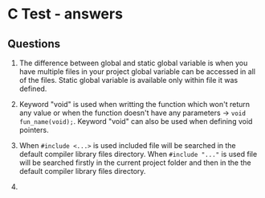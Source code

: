 # C Test  - answers
## Questions
1. The difference between global and static global variable is when you have multiple files in your project global variable can be accessed in all of the files. Static global variable is available only within file it was defined.

2. Keyword "void" is used when writting the function which won't return any value or when the function doesn't have any parameters -> <code>void fun_name(void);</code>. Keyword "void" can also be used when defining void pointers.

3. When <code>#include <...></code> is used included file will be searched in the default compiler library files directory. When <code>#include "..."</code> is used file will be searched firstly in the current project folder and then in the the default compiler library files directory.

4.

